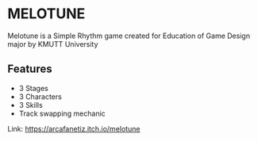 # MELOTUNE
Melotune is a Simple Rhythm game created for Education of Game Design major by KMUTT University
## Features
- 3 Stages
- 3 Characters 
- 3 Skills
- Track swapping mechanic

Link: https://arcafanetiz.itch.io/melotune
